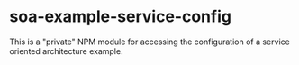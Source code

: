 soa-example-service-config
==========================

This is a "private" NPM module for accessing the configuration of a service oriented architecture example.
